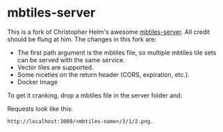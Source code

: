mbtiles-server
==============

This is a fork of Christopher Helm's awesome [mbtiles-server](https://github.com/chelm/mbtiles-server). All credit should be flung at him. The changes in this fork are:

* The first path argument is the mbtiles file, so multiple mbtiles tile sets can be served with the same service.
* Vector tiles are supported.
* Some niceties on the return header (CORS, expiration, etc.).
* Docker Image

To get it cranking, drop a mbtiles file in the server folder and:

Requests look like this:

``` text
http://localhost:3000/<mbtiles-name>/3/1/2.png.
```
